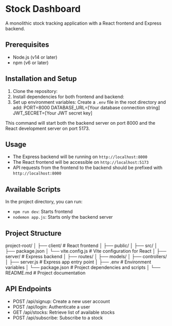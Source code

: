 # Stock Dashboard

A monolithic stock tracking application with a React frontend and Express backend.

## Prerequisites

- Node.js (v14 or later)
- npm (v6 or later)

## Installation and Setup

1. Clone the repository:
2. Install dependencies for both frontend and backend:
3. Set up environment variables:
Create a `.env` file in the root directory and add:
PORT=8000
DATABASE_URL=[Your database connection string]
JWT_SECRET=[Your JWT secret key]

This command will start both the backend server on port 8000 and the React development server on port 5173.

## Usage

- The Express backend will be running on `http://localhost:8000`
- The React frontend will be accessible on `http://localhost:5173`
- API requests from the frontend to the backend should be prefixed with `http://localhost:8000`

## Available Scripts

In the project directory, you can run:

- `npm run dev`: Starts frontend 
- `nodemon app.js`: Starts only the backend server


## Project Structure
project-root/
│
├── client/                     # React frontend
│   ├── public/
│   ├── src/
│   ├── package.json
│   └── vite.config.js          # Vite configuration for React
│
├── server/                     # Express backend
│   ├── routes/
│   ├── models/
│   ├── controllers/
│   ├── server.js               # Express app entry point
│   ├── .env                    # Environment variables
│   └── package.json            # Project dependencies and scripts
│
└── README.md                   # Project documentation


## API Endpoints

- POST /api/signup: Create a new user account
- POST /api/login: Authenticate a user
- GET /api/stocks: Retrieve list of available stocks
- POST /api/subscribe: Subscribe to a stock
